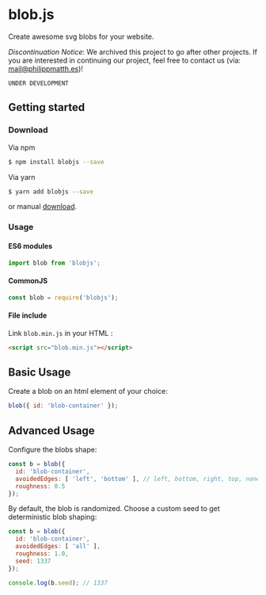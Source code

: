 # blob.js
Create awesome svg blobs for your website.

*Discontinuation Notice*: We archived this project to go after other projects. If you are interested in continuing our project, feel free to contact us (via: mail@philippmatth.es)!


`UNDER DEVELOPMENT`

## Getting started

### Download

Via npm

```bash
$ npm install blobjs --save
```

Via yarn
```bash
$ yarn add blobjs --save
```

or manual [download](https://github.com/PhilippMatthes/blob.js).

### Usage

#### ES6 modules

```javascript
import blob from 'blobjs';
```

#### CommonJS

```javascript
const blob = require('blobjs');
```

#### File include

Link `blob.min.js` in your HTML :

```html
<script src="blob.min.js"></script>
```

## Basic Usage

Create a blob on an html element of your choice:
```javascript
blob({ id: 'blob-container' });
```

## Advanced Usage

Configure the blobs shape:
```javascript
const b = blob({ 
  id: 'blob-container',
  avoidedEdges: [ 'left', 'bottom' ], // left, bottom, right, top, none, all
  roughness: 0.5
});
```

By default, the blob is randomized. Choose a custom seed to get deterministic blob shaping:
```javascript
const b = blob({ 
  id: 'blob-container',
  avoidedEdges: [ 'all' ],
  roughness: 1.0,
  seed: 1337
});

console.log(b.seed); // 1337
```
